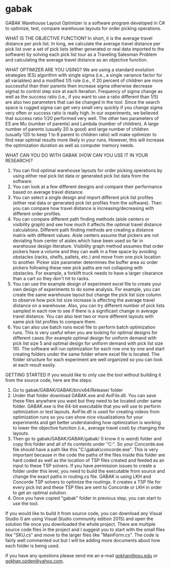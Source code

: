 # gabak
GABAK Warehouse Layout Optimizer is a software program developed in C# to optimize, test, compare warehouse layouts for order picking operations.

WHAT IS THE OBJECTIVE FUNCTION?
In short, it is the average travel distance per pick list. In long, we calculate the average travel distance per pick list over a set of pick lists (either generated or real data imported to the software) by solving each pick list tour as a Traveling Salesman Problem and calculating the average travel distance as an objective function.

WHAT OPTIMIZER ARE YOU USING?
We are using a standard evolution strategies (ES) algorithm with single sigma (i.e., a single variance factor for all variables) and a modified 1/5 rule (i.e., if 20 percent of children are more successful than their parents then increase sigma otherwise decrease sigma) to control step size at each iteration. Frequency of sigma change as well as the success ratio (i.e., if you want to use a ratio different than 1/5) are also two parameters that can be changed in the tool. Since the search space is rugged sigma can get very small very quickly if you change sigma very often or success ratio is really high. In our experiments, we believed that success ratio 1/20 performed very well. The other two parameters of ES are Mu (number of parents) and Lambda (number of children). A large number of parents (usually 20 is good) and large number of children (usually 120 to keep 1 to 6 parent to children ratio) will make optimizer to find near optimal results more likely in your runs. However, this will increase the optimization duration as well as computer memory needs.

WHAT CAN YOU DO WITH GABAK (HOW CAN YOU USE IT IN YOUR RESEARCH)?
1. You can find optimal warehouse layouts for order picking operations by using either real pick list data or generated pick list data from the software.
2. You can look at a few different designs and compare their performance based on average travel distance.
3. You can select a single design and import different pick list profiles (either real data or generated pick list profiles from the software). Then you can compare how travel distance is increasing/decreasing with different order profiles.
4. You can compare different path finding methods (aisle centers or visibility graph) and see how much it affects the optimal travel distance calculations. Different path finding methods are creating a distance matrix with different values. Aisle centers assume that pickers are not deviating from center of aisles which have been used so far in warehouse design literature. Visibility graph method assumes that order pickers have a volume and they can walk in a free space by avoiding obstacles (racks, shelfs, pallets, etc.) and move from one pick location to another. Picker size parameter determines the buffer area so order pickers following these new pick paths are not collapsing with obstacles. For example, a forklift truck needs to have a larger clearance than a cart so they don't hit to racks.
5. You can use the example design of experiment excel file to create your own design of experiments to do some analysis. For example, you can create the same warehouse layout but change the pick list size column to observe how pick list size increase is affecting the average travel distance on a warehouse. Also, you can try different number of pick lists sampled in each row to see if there is a significant change in average travel distance. You can also test two or more different layouts with same pick list profiles to compare them.
6. You can also use batch runs excel file to perform batch optimization runs. This is very useful when you are looking for optimal designs for different cases (for example optimal design for uniform demand with pick list size 5 and optimal design for uniform demand with pick list size 10). The software will run optimization for each row one by one and start creating folders under the same folder where excel file is located. The folder structure for each experiment are well organized so you can look at each result easily.

GETTING STARTED
If you would like to only use the tool without building it from the source code, here are the steps:
1. Go to gabak/GABAK/GABAK/bin/x64/Release/ folder
2. Under that folder download GABAK.exe and AviFile.dll. You can save these files anywhere you want but they need to be located under same folder. GABAK.exe is the 64-bit executable that you will use to perform optimization or test layouts. AviFile.dll is used for creating videos from optimization runs so you can show nice visualizations for your experiments and get better understanding how optimization is working to lower the objective function (i.e., average travel cost) by changing the layouts.
3. Then go to gabak/GABAK/GABAK/gabak/ (I know it is weird) folder and copy this folder and all of its contents under "C:\". So your Concorde.exe file should have a path like this "C:\gabak\concorde.exe". This is very important because in the code the paths of the files inside this folder are hard coded as well as the location of TSP files created and feeded as an input to these TSP solvers. If you have permission issues to create a folder under this level, you need to build the executable from source and change the exact paths in routing.cs file. GABAK is using LKH and Concorde TSP solvers to optimize the routings. It creates a TSP file for every pick list and these TSP files are sent to Concorde or LKH in order to get an optimal solution.
4. Once you have copied "gabak" folder in previous step, you can start to use the tool.

If you would like to build it from source code, you can download any Visual Studio (I am using Visual Studio community edition 2015) and open the solution file once you downloaded the whole project. There are multiple source code files in the project and I suggest you to start with the small files like "SKU.cs" and move to the larger files like "MainForm.cs". The code is fairly well commented out but I will be adding more documents about how each folder is being used.

If you have any questions please send me an e-mail gokhan@psu.edu or gokhan.ozden@yahoo.com.

